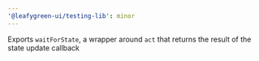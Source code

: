 ```yaml
---
'@leafygreen-ui/testing-lib': minor
---
```


Exports `waitForState`, a wrapper around `act` that returns the result of the state update callback
